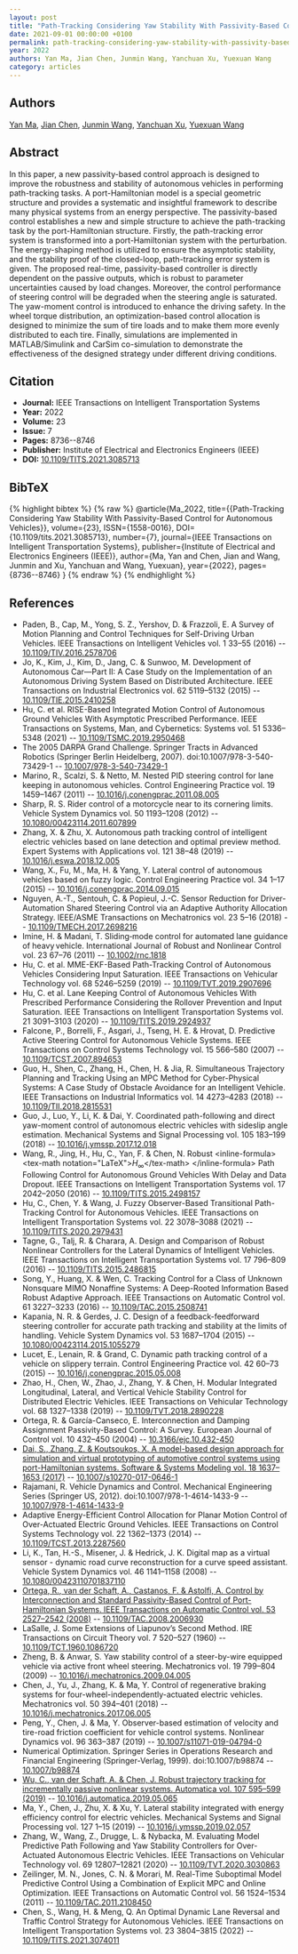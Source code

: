 ```yaml
---
layout: post
title: "Path-Tracking Considering Yaw Stability With Passivity-Based Control for Autonomous Vehicles"
date: 2021-09-01 00:00:00 +0100
permalink: path-tracking-considering-yaw-stability-with-passivity-based-control-for-autonomous-vehicles
year: 2022
authors: Yan Ma, Jian Chen, Junmin Wang, Yanchuan Xu, Yuexuan Wang
category: articles
---
```

 
## Authors
[Yan Ma](authors/yan-ma), [Jian Chen](authors/jian-chen), [Junmin Wang](authors/junmin-wang), [Yanchuan Xu](authors/yanchuan-xu), [Yuexuan Wang](authors/yuexuan-wang)
 
## Abstract
In this paper, a new passivity-based control approach is designed to improve the robustness and stability of autonomous vehicles in performing path-tracking tasks. A port-Hamiltonian model is a special geometric structure and provides a systematic and insightful framework to describe many physical systems from an energy perspective. The passivity-based control establishes a new and simple structure to achieve the path-tracking task by the port-Hamiltonian structure. Firstly, the path-tracking error system is transformed into a port-Hamiltonian system with the perturbation. The energy-shaping method is utilized to ensure the asymptotic stability, and the stability proof of the closed-loop, path-tracking error system is given. The proposed real-time, passivity-based controller is directly dependent on the passive outputs, which is robust to parameter uncertainties caused by load changes. Moreover, the control performance of steering control will be degraded when the steering angle is saturated. The yaw-moment control is introduced to enhance the driving safety. In the wheel torque distribution, an optimization-based control allocation is designed to minimize the sum of tire loads and to make them more evenly distributed to each tire. Finally, simulations are implemented in MATLAB/Simulink and CarSim co-simulation to demonstrate the effectiveness of the designed strategy under different driving conditions.
 
## Citation
- **Journal:** IEEE Transactions on Intelligent Transportation Systems
- **Year:** 2022
- **Volume:** 23
- **Issue:** 7
- **Pages:** 8736--8746
- **Publisher:** Institute of Electrical and Electronics Engineers (IEEE)
- **DOI:** [10.1109/TITS.2021.3085713](https://doi.org/10.1109/TITS.2021.3085713)
 
## BibTeX
{% highlight bibtex %}
{% raw %}
@article{Ma_2022,
  title={{Path-Tracking Considering Yaw Stability With Passivity-Based Control for Autonomous Vehicles}},
  volume={23},
  ISSN={1558-0016},
  DOI={10.1109/tits.2021.3085713},
  number={7},
  journal={IEEE Transactions on Intelligent Transportation Systems},
  publisher={Institute of Electrical and Electronics Engineers (IEEE)},
  author={Ma, Yan and Chen, Jian and Wang, Junmin and Xu, Yanchuan and Wang, Yuexuan},
  year={2022},
  pages={8736--8746}
}
{% endraw %}
{% endhighlight %}
 
## References
- Paden, B., Cap, M., Yong, S. Z., Yershov, D. & Frazzoli, E. A Survey of Motion Planning and Control Techniques for Self-Driving Urban Vehicles. IEEE Transactions on Intelligent Vehicles vol. 1 33–55 (2016) -- [10.1109/TIV.2016.2578706](https://doi.org/10.1109/TIV.2016.2578706)
- Jo, K., Kim, J., Kim, D., Jang, C. & Sunwoo, M. Development of Autonomous Car—Part II: A Case Study on the Implementation of an Autonomous Driving System Based on Distributed Architecture. IEEE Transactions on Industrial Electronics vol. 62 5119–5132 (2015) -- [10.1109/TIE.2015.2410258](https://doi.org/10.1109/TIE.2015.2410258)
- Hu, C. et al. RISE-Based Integrated Motion Control of Autonomous Ground Vehicles With Asymptotic Prescribed Performance. IEEE Transactions on Systems, Man, and Cybernetics: Systems vol. 51 5336–5348 (2021) -- [10.1109/TSMC.2019.2950468](https://doi.org/10.1109/TSMC.2019.2950468)
- The 2005 DARPA Grand Challenge. Springer Tracts in Advanced Robotics (Springer Berlin Heidelberg, 2007). doi:10.1007/978-3-540-73429-1 -- [10.1007/978-3-540-73429-1](https://doi.org/10.1007/978-3-540-73429-1)
- Marino, R., Scalzi, S. & Netto, M. Nested PID steering control for lane keeping in autonomous vehicles. Control Engineering Practice vol. 19 1459–1467 (2011) -- [10.1016/j.conengprac.2011.08.005](https://doi.org/10.1016/j.conengprac.2011.08.005)
- Sharp, R. S. Rider control of a motorcycle near to its cornering limits. Vehicle System Dynamics vol. 50 1193–1208 (2012) -- [10.1080/00423114.2011.607899](https://doi.org/10.1080/00423114.2011.607899)
- Zhang, X. & Zhu, X. Autonomous path tracking control of intelligent electric vehicles based on lane detection and optimal preview method. Expert Systems with Applications vol. 121 38–48 (2019) -- [10.1016/j.eswa.2018.12.005](https://doi.org/10.1016/j.eswa.2018.12.005)
- Wang, X., Fu, M., Ma, H. & Yang, Y. Lateral control of autonomous vehicles based on fuzzy logic. Control Engineering Practice vol. 34 1–17 (2015) -- [10.1016/j.conengprac.2014.09.015](https://doi.org/10.1016/j.conengprac.2014.09.015)
- Nguyen, A.-T., Sentouh, C. & Popieul, J.-C. Sensor Reduction for Driver-Automation Shared Steering Control via an Adaptive Authority Allocation Strategy. IEEE/ASME Transactions on Mechatronics vol. 23 5–16 (2018) -- [10.1109/TMECH.2017.2698216](https://doi.org/10.1109/TMECH.2017.2698216)
- Imine, H. & Madani, T. Sliding‐mode control for automated lane guidance of heavy vehicle. International Journal of Robust and Nonlinear Control vol. 23 67–76 (2011) -- [10.1002/rnc.1818](https://doi.org/10.1002/rnc.1818)
- Hu, C. et al. MME-EKF-Based Path-Tracking Control of Autonomous Vehicles Considering Input Saturation. IEEE Transactions on Vehicular Technology vol. 68 5246–5259 (2019) -- [10.1109/TVT.2019.2907696](https://doi.org/10.1109/TVT.2019.2907696)
- Hu, C. et al. Lane Keeping Control of Autonomous Vehicles With Prescribed Performance Considering the Rollover Prevention and Input Saturation. IEEE Transactions on Intelligent Transportation Systems vol. 21 3091–3103 (2020) -- [10.1109/TITS.2019.2924937](https://doi.org/10.1109/TITS.2019.2924937)
- Falcone, P., Borrelli, F., Asgari, J., Tseng, H. E. & Hrovat, D. Predictive Active Steering Control for Autonomous Vehicle Systems. IEEE Transactions on Control Systems Technology vol. 15 566–580 (2007) -- [10.1109/TCST.2007.894653](https://doi.org/10.1109/TCST.2007.894653)
- Guo, H., Shen, C., Zhang, H., Chen, H. & Jia, R. Simultaneous Trajectory Planning and Tracking Using an MPC Method for Cyber-Physical Systems: A Case Study of Obstacle Avoidance for an Intelligent Vehicle. IEEE Transactions on Industrial Informatics vol. 14 4273–4283 (2018) -- [10.1109/TII.2018.2815531](https://doi.org/10.1109/TII.2018.2815531)
- Guo, J., Luo, Y., Li, K. & Dai, Y. Coordinated path-following and direct yaw-moment control of autonomous electric vehicles with sideslip angle estimation. Mechanical Systems and Signal Processing vol. 105 183–199 (2018) -- [10.1016/j.ymssp.2017.12.018](https://doi.org/10.1016/j.ymssp.2017.12.018)
- Wang, R., Jing, H., Hu, C., Yan, F. & Chen, N. Robust &lt;inline-formula&gt; &lt;tex-math notation="LaTeX"&gt;$H_{\infty}$&lt;/tex-math&gt; &lt;/inline-formula&gt; Path Following Control for Autonomous Ground Vehicles With Delay and Data Dropout. IEEE Transactions on Intelligent Transportation Systems vol. 17 2042–2050 (2016) -- [10.1109/TITS.2015.2498157](https://doi.org/10.1109/TITS.2015.2498157)
- Hu, C., Chen, Y. & Wang, J. Fuzzy Observer-Based Transitional Path-Tracking Control for Autonomous Vehicles. IEEE Transactions on Intelligent Transportation Systems vol. 22 3078–3088 (2021) -- [10.1109/TITS.2020.2979431](https://doi.org/10.1109/TITS.2020.2979431)
- Tagne, G., Talj, R. & Charara, A. Design and Comparison of Robust Nonlinear Controllers for the Lateral Dynamics of Intelligent Vehicles. IEEE Transactions on Intelligent Transportation Systems vol. 17 796–809 (2016) -- [10.1109/TITS.2015.2486815](https://doi.org/10.1109/TITS.2015.2486815)
- Song, Y., Huang, X. & Wen, C. Tracking Control for a Class of Unknown Nonsquare MIMO Nonaffine Systems: A Deep-Rooted Information Based Robust Adaptive Approach. IEEE Transactions on Automatic Control vol. 61 3227–3233 (2016) -- [10.1109/TAC.2015.2508741](https://doi.org/10.1109/TAC.2015.2508741)
- Kapania, N. R. & Gerdes, J. C. Design of a feedback-feedforward steering controller for accurate path tracking and stability at the limits of handling. Vehicle System Dynamics vol. 53 1687–1704 (2015) -- [10.1080/00423114.2015.1055279](https://doi.org/10.1080/00423114.2015.1055279)
- Lucet, E., Lenain, R. & Grand, C. Dynamic path tracking control of a vehicle on slippery terrain. Control Engineering Practice vol. 42 60–73 (2015) -- [10.1016/j.conengprac.2015.05.008](https://doi.org/10.1016/j.conengprac.2015.05.008)
- Zhao, H., Chen, W., Zhao, J., Zhang, Y. & Chen, H. Modular Integrated Longitudinal, Lateral, and Vertical Vehicle Stability Control for Distributed Electric Vehicles. IEEE Transactions on Vehicular Technology vol. 68 1327–1338 (2019) -- [10.1109/TVT.2018.2890228](https://doi.org/10.1109/TVT.2018.2890228)
- Ortega, R. & García-Canseco, E. Interconnection and Damping Assignment Passivity-Based Control: A Survey. European Journal of Control vol. 10 432–450 (2004) -- [10.3166/ejc.10.432-450](https://doi.org/10.3166/ejc.10.432-450)
- [Dai, S., Zhang, Z. & Koutsoukos, X. A model-based design approach for simulation and virtual prototyping of automotive control systems using port-Hamiltonian systems. Software &amp; Systems Modeling vol. 18 1637–1653 (2017)](a-model-based-design-approach-for-simulation-and-virtual-prototyping-of-automotive-control-systems-using-port-hamiltonian-systems) -- [10.1007/s10270-017-0646-1](https://doi.org/10.1007/s10270-017-0646-1)
- Rajamani, R. Vehicle Dynamics and Control. Mechanical Engineering Series (Springer US, 2012). doi:10.1007/978-1-4614-1433-9 -- [10.1007/978-1-4614-1433-9](https://doi.org/10.1007/978-1-4614-1433-9)
- Adaptive Energy-Efficient Control Allocation for Planar Motion Control of Over-Actuated Electric Ground Vehicles. IEEE Transactions on Control Systems Technology vol. 22 1362–1373 (2014) -- [10.1109/TCST.2013.2287560](https://doi.org/10.1109/TCST.2013.2287560)
- Li, K., Tan, H.-S., Misener, J. & Hedrick, J. K. Digital map as a virtual sensor - dynamic road curve reconstruction for a curve speed assistant. Vehicle System Dynamics vol. 46 1141–1158 (2008) -- [10.1080/00423110701837110](https://doi.org/10.1080/00423110701837110)
- [Ortega, R., van der Schaft, A., Castanos, F. & Astolfi, A. Control by Interconnection and Standard Passivity-Based Control of Port-Hamiltonian Systems. IEEE Transactions on Automatic Control vol. 53 2527–2542 (2008)](control-by-interconnection-and-standard-passivity-based-control-of-port-hamiltonian-systems) -- [10.1109/TAC.2008.2006930](https://doi.org/10.1109/TAC.2008.2006930)
- LaSalle, J. Some Extensions of Liapunov’s Second Method. IRE Transactions on Circuit Theory vol. 7 520–527 (1960) -- [10.1109/TCT.1960.1086720](https://doi.org/10.1109/TCT.1960.1086720)
- Zheng, B. & Anwar, S. Yaw stability control of a steer-by-wire equipped vehicle via active front wheel steering. Mechatronics vol. 19 799–804 (2009) -- [10.1016/j.mechatronics.2009.04.005](https://doi.org/10.1016/j.mechatronics.2009.04.005)
- Chen, J., Yu, J., Zhang, K. & Ma, Y. Control of regenerative braking systems for four-wheel-independently-actuated electric vehicles. Mechatronics vol. 50 394–401 (2018) -- [10.1016/j.mechatronics.2017.06.005](https://doi.org/10.1016/j.mechatronics.2017.06.005)
- Peng, Y., Chen, J. & Ma, Y. Observer-based estimation of velocity and tire-road friction coefficient for vehicle control systems. Nonlinear Dynamics vol. 96 363–387 (2019) -- [10.1007/s11071-019-04794-0](https://doi.org/10.1007/s11071-019-04794-0)
- Numerical Optimization. Springer Series in Operations Research and Financial Engineering (Springer-Verlag, 1999). doi:10.1007/b98874 -- [10.1007/b98874](https://doi.org/10.1007/b98874)
- [Wu, C., van der Schaft, A. & Chen, J. Robust trajectory tracking for incrementally passive nonlinear systems. Automatica vol. 107 595–599 (2019)](robust-trajectory-tracking-for-incrementally-passive-nonlinear-systems) -- [10.1016/j.automatica.2019.05.065](https://doi.org/10.1016/j.automatica.2019.05.065)
- Ma, Y., Chen, J., Zhu, X. & Xu, Y. Lateral stability integrated with energy efficiency control for electric vehicles. Mechanical Systems and Signal Processing vol. 127 1–15 (2019) -- [10.1016/j.ymssp.2019.02.057](https://doi.org/10.1016/j.ymssp.2019.02.057)
- Zhang, W., Wang, Z., Drugge, L. & Nybacka, M. Evaluating Model Predictive Path Following and Yaw Stability Controllers for Over-Actuated Autonomous Electric Vehicles. IEEE Transactions on Vehicular Technology vol. 69 12807–12821 (2020) -- [10.1109/TVT.2020.3030863](https://doi.org/10.1109/TVT.2020.3030863)
- Zeilinger, M. N., Jones, C. N. & Morari, M. Real-Time Suboptimal Model Predictive Control Using a Combination of Explicit MPC and Online Optimization. IEEE Transactions on Automatic Control vol. 56 1524–1534 (2011) -- [10.1109/TAC.2011.2108450](https://doi.org/10.1109/TAC.2011.2108450)
- Chen, S., Wang, H. & Meng, Q. An Optimal Dynamic Lane Reversal and Traffic Control Strategy for Autonomous Vehicles. IEEE Transactions on Intelligent Transportation Systems vol. 23 3804–3815 (2022) -- [10.1109/TITS.2021.3074011](https://doi.org/10.1109/TITS.2021.3074011)

